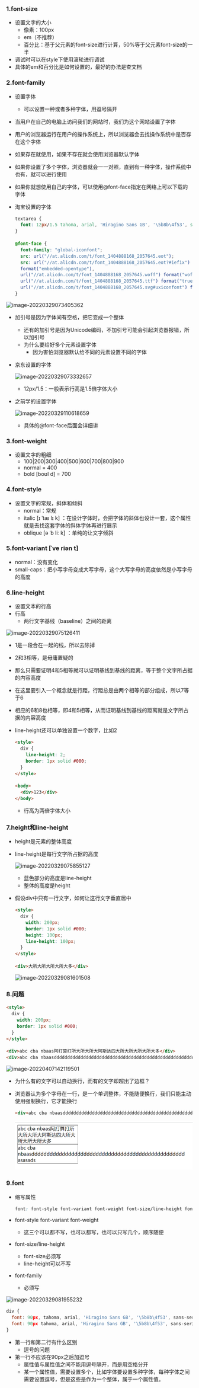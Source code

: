 ### 1.font-size

- 设置文字的大小
  - 像素：100px
  - em（不推荐）
  - 百分比：基于父元素的font-size进行计算，50%等于父元素font-size的一半
- 调试时可以在style下使用滚轮进行调试
- 具体的em和百分比是如何设置的，最好的办法是查文档

### 2.font-family

- 设置字体
  
  - 可以设置一种或者多种字体，用逗号隔开
  
- 当用户在自己的电脑上访问我们的网站时，我们为这个网站设置了字体

- 用户的浏览器运行在用户的操作系统上，所以浏览器会去找操作系统中是否存在这个字体

- 如果存在就使用，如果不存在就会使用浏览器默认字体

- 如果你设置了多个字体，浏览器就会一一对照，直到有一种字体，操作系统中也有，就可以进行使用

- 如果你就想使用自己的字体，可以使用@font-face指定在网络上可以下载的字体

- 淘宝设置的字体

  ```css
  textarea {
    font: 12px/1.5 tahoma, arial, 'Hiragino Sans GB', '\5b8b\4f53', sans-serif;
  }
  
  @font-face {
    font-family: "global-iconfont";
    src: url("//at.alicdn.com/t/font_1404888168_2057645.eot");
    src: url("//at.alicdn.com/t/font_1404888168_2057645.eot?#iefix")
    format("embedded-opentype"),
    url("//at.alicdn.com/t/font_1404888168_2057645.woff") format("woff"), 
    url("//at.alicdn.com/t/font_1404888168_2057645.ttf") format("truetype"), 
    url("//at.alicdn.com/t/font_1404888168_2057645.svg#uxiconfont") format("svg");
  }
  ```
  

![image-20220329073405362](https://s2.loli.net/2022/03/29/eg4sxGnhl2oFjO3.png)

- 加引号是因为字体间有空格，把它变成一个整体
  - 还有的加引号是因为Unicode编码，不加引号可能会引起浏览器报错，所以加引号
  - 为什么要给好多个元素设置字体
    - 因为害怕浏览器默认给不同的元素设置不同的字体
  
- 京东设置的字体

  ![image-20220329073332657](https://s2.loli.net/2022/03/29/Mjds9PmOABouWk4.png)

  - 12px/1.5：一般表示行高是1.5倍字体大小
  
- 之前学的设置字体

  ![image-20220329110618659](https://s2.loli.net/2022/03/29/GucyYSgbaRhKVAO.png)
  
  - 具体的@font-face后面会详细讲

### 3.font-weight

- 设置文字的粗细
  - 100|200|300|400|500|600|700|800|900
  - normal = 400
  - bold [boʊl d]  = 700

### 4.font-style

- 设置文字的常规，斜体和倾斜
  - normal：常规
  - italic [ɪ ˈtæ lɪ k] ：在设计字体时，会把字体的斜体也设计一套，这个属性就是去找这套字体的斜体字体再进行展示
  - oblique [ə ˈb liː k] ：单纯的让文字倾斜

### 5.font-variant [ˈve riən t] 

- normal：没有变化
- small-caps：把小写字母变成大写字母，这个大写字母的高度依然是小写字母的高度

### 6.line-height

- 设置文本的行高
- 行高
  - 两行文字基线（baseline）之间的距离

![image-20220329075126411](https://s2.loli.net/2022/03/29/HYuZPyS2q3518mN.png)

- 1是一段合在一起的线，所以去除掉

- 2和3相等，是毋庸置疑的

- 那么只需要证明4和5相等就可以证明基线到基线的距离，等于整个文字所占据的内容高度

- 在这里要引入一个概念就是行距，行距总是由两个相等的部分组成，所以7等于6

- 相应的6和8也相等，即4和5相等，从而证明基线到基线的距离就是文字所占据的内容高度

- line-height还可以单独设置一个数字，比如2

  ```html
  <style>
    div {
      line-height: 2;
      border: 1px solid #000;
    }
  </style>
  
  <body>
    <div>123</div>
  </body>
  ```

  - 行高为两倍字体大小

### 7.height和line-height

- height是元素的整体高度

- line-height是每行文字所占据的高度

  ![image-20220329075855127](https://s2.loli.net/2022/03/29/dZOlVk1AR8PQ4Hj.png)

  
  - 蓝色部分的高度是line-height
  - 整体的高度是height

- 假设div中只有一行文字，如何让这行文字垂直居中

  ```html
  <style>
    div {
      width: 200px;
      border: 1px solid #000;
      height: 100px;
      line-height: 100px;
    }
  </style>
  
  <div>大所大所大所大所大多</div>
  ```

  ![image-20220329081601508](https://s2.loli.net/2022/03/29/MLfWaeHivlqB5xm.png)

### 8.问题

```html
<style>
  div {
    width: 200px;
    border: 1px solid #000;
  }
</style>

<div>abc cba nbaas阿打算打所大所大所大阿斯达四大所大所大所大所大多</div>
<div>abc cba nbaasdddddddddddddddddddddddddddddddddddddddddddddddddddddddddddddddd</div>
```

![image-20220407142119501](https://s2.loli.net/2022/04/07/QiWMoVx5YfBn1Zy.png)

- 为什么有的文字可以自动换行，而有的文字却超出了边框？

- 浏览器认为多个字母在一行，是一个单词整体，不能随便换行，我们只能主动使用强制换行，它才能换行

  ```html
  <div>abc cba nbaasdddddddddddddddddddddddddddddddddddddddddddddddddd asasads</div>
  ```

  ![image-20220329080327007](images/image-20220329080327007.png)

### 9.font

- 缩写属性

  ```css
  font: font-style font-variant font-weight font-size/line-height font-family;
  ```

- font-style font-variant font-weight

  - 这三个可以都不写，也可以都写，也可以只写几个，顺序随便

- font-size/line-height

  - font-size必须写
  - line-height可以不写

- font-family

  - 必须写

![image-20220329081955232](https://s2.loli.net/2022/03/29/KZfVuvCL43a6qst.png)

```js
div {
  font: 90px, tahoma, arial, 'Hiragino Sans GB', '\5b8b\4f53', sans-serif;
  font: 90px tahoma, arial, 'Hiragino Sans GB', '\5b8b\4f53', sans-serif;
}
```

- 第一行和第二行有什么区别
  - 逗号的问题
- 第一行不应该在90px之后加逗号
  - 属性值与属性值之间不能用逗号隔开，而是用空格分开
  - 某一个属性值，需要设置多个，比如字体要设置多种字体，每种字体之间需要设置逗号，但是这些是作为一个整体，属于一个属性值。

